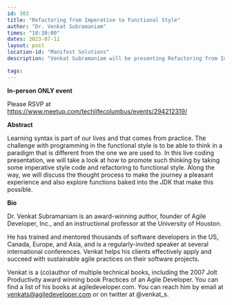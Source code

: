 ```yaml
---
id: 303
title: "Refactoring from Imperative to Functional Style"
author: "Dr. Venkat Subramaniam"
times: "18:30:00"
dates: 2023-07-11
layout: post
location-id: "Manifest Solutions"
description: "Venkat Subramaniam will be presenting Refactoring from Imperative to Functional Style. (In-person ONLY event)"

tags: 
---
```


__In-person ONLY event__

Please RSVP at https://www.meetup.com/techlifecolumbus/events/294212319/

**Abstract**

Learning syntax is part of our lives and that comes from practice. The challenge with programming in the functional style is to be able to think in a paradigm that is different from the one we are used to. In this live coding presentation, we will take a look at how to promote such thinking by taking some imperative style code and refactoring to functional style. Along the way, we will discuss the thought process to make the journey a pleasant experience and also explore functions baked into the JDK that make this possible.

**Bio**

Dr. Venkat Subramaniam is an award-winning author, founder of Agile Developer, Inc., and an instructional professor at the University of Houston.

He has trained and mentored thousands of software developers in the US, Canada, Europe, and Asia, and is a regularly-invited speaker at several international conferences. Venkat helps his clients effectively apply and succeed with sustainable agile practices on their software projects.

Venkat is a (co)author of multiple technical books, including the 2007 Jolt Productivity award winning book Practices of an Agile Developer. You can find a list of his books at agiledeveloper.com. You can reach him by email at venkats@agiledeveloper.com or on twitter at @venkat_s.